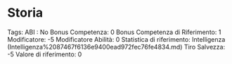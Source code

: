 # Storia

Tags: ABI
: No
Bonus Competenza: 0
Bonus Competenza di Riferimento: 1
Modificatore: -5
Modificatore  Abilità: 0
Statistica di riferimento: Intelligenza (Intelligenza%2087467f6136e9400ead972fec76fe4834.md)
Tiro Salvezza: -5
Valore di riferimento: 0